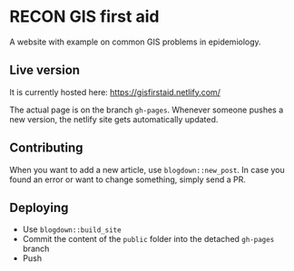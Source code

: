 # RECON GIS first aid

A website with example on common GIS problems in epidemiology.

## Live version
It is currently hosted here: https://gisfirstaid.netlify.com/

The actual page is on the branch `gh-pages`. Whenever someone pushes a new version, the netlify site gets automatically updated.

## Contributing

When you want to add a new article, use `blogdown::new_post`. In case you found an error or want to change something, simply send a PR.

## Deploying

* Use `blogdown::build_site`
* Commit the content of the `public` folder into the detached `gh-pages` branch
* Push
